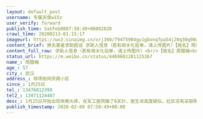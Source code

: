 ```yaml
---
layout: default_post
username: 专属天使w15z
user_verify: forward
publish_time: SatFeb0807:50:49+08002020
crawl_time: 20200213-01:15:17
imageurl: https://wx3.sinaimg.cn/orj360/79475904gy1gbonq7pa54j20q30q90w8.jpg,https://wx4.sinaimg.cn/orj360/79475904gy1gbonq7bqcfj20u01hcadi.jpg
content_brief: 肺炎患者求助超话 求助人信息（若有相关化验单，请上传图片）【姓名】周腊梅【年龄】57【所在城市】武汉【所在小区、社区】球场街同庆阁小区【患病时间】1月25日【联系方式】13476012399【其他紧急联系人】13971124407【病情描述】 1月25日开始出现咳嗽头疼，在军工医院输了6天针，医生说 ...全文
content_full_raw: 求助人信息（若有相关化验单，请上传图片）<br/>【姓名】周腊梅<br/>【年龄】57<br/>【所在城市】武汉<br/>【所在小区、社区】球场街同庆阁小区<br/>【患病时间】1月25日<br/>【联系方式】13476012399<br/>【其他紧急联系人】13971124407<br/>【病情描述】1月25日开始出现咳嗽头疼，在军工医院输了6天针，医生说高度疑似，社区没有采取隔离也没有任何音讯，现出现呼吸困难急需入院治疗，请各位大神们救救我妈妈！<ahref='/n/人民日报'>@人民日报</a><ahref='/n/央视网'>@央视网</a><ahref='/n/凤凰网'>@凤凰网</a><ahref='/n/湖北日报'>@湖北日报</a><ahref='/n/湖北之声'>@湖北之声</a>
status_url: https://m.weibo.cn/status/4469601281125367
name_: 周腊梅
age_: 57
city_: 武汉
address_: 球场街同庆阁小区
since_: 1月25日
tel_: 13476012399
tel2_: 13971124407
desc_: 1月25日开始出现咳嗽头疼，在军工医院输了6天针，医生说高度疑似，社区没有采取隔离也没有任何音讯，现出现呼吸困难急需入院治疗，请各位大神们救救我妈妈！<ahref='/n/人民日报'>@人民日报</a><ahref='/n/央视网'>@央视网</a><ahref='/n/凤凰网'>@凤凰网</a><ahref='/n/湖北日报'>@湖北日报</a><ahref='/n/湖北之声'>@湖北之声</a>
publish_timestamp: 2020-02-08 07:50:49+08:00
---
```


